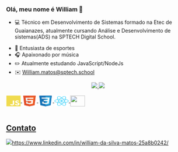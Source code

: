 ### Olá, meu nome é William 👋

- 💻 Técnico em Desenvolvimento de Sistemas formado na Etec de Guaianazes, atualmente cursando Análise e Desenvolvimento de sistemas(ADS) na SPTECH Digital School.
<!-- 💬 Ask me about ...-->
- 🏀 Entusiasta de esportes
- 🎧 Apaixonado por música
- ✏️ Atualmente estudando JavaScript/NodeJs
- ✉️ William.matos@sptech.school

<div align="center">
  <a href="https://github.com/william5827">
  <img height="180em" src="https://github-readme-stats.vercel.app/api?username=william5827&show_icons=true&theme=dark&include_all_commits=true&count_private=true"/>
  <img height="180em" src="https://github-readme-stats.vercel.app/api/top-langs/?username=william5827&layout=compact&langs_count=7&theme=dark"/>
</div>

 <div style="display: inline_block"><br>
  <img align="center" height="30" width="40" src="https://raw.githubusercontent.com/devicons/devicon/master/icons/javascript/javascript-plain.svg">
  <img align="center" height="30" width="40" src="https://raw.githubusercontent.com/devicons/devicon/master/icons/html5/html5-original.svg">
  <img align="center" height="30" width="40" src="https://raw.githubusercontent.com/devicons/devicon/master/icons/css3/css3-original.svg">
  <img align="center" height="30" width="40" src="https://raw.githubusercontent.com/devicons/devicon/master/icons/react/react-original.svg">
  <img align="center" height="30" width="40" src="https://cdn.jsdelivr.net/gh/devicons/devicon/icons/nodejs/nodejs-original.svg">         
</div>
  
  <br>
  
 ## Contato
  
  <div>
    <a href="linkedin.com/in/william-da-silva-matos-25a8b0242" target="_blank"><img src="https://img.shields.io/badge/-LinkedIn-%230077B5?style=for-the-badge&logo=linkedin&logoColor=white" target="_blank">https://www.linkedin.com/in/william-da-silva-matos-25a8b0242/</a> 
  </div>
